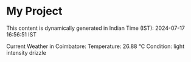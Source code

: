 # My Project

This content is dynamically generated in Indian Time (IST): 2024-07-17 16:56:51 IST


Current Weather in Coimbatore:
Temperature: 26.88 °C
Condition: light intensity drizzle
